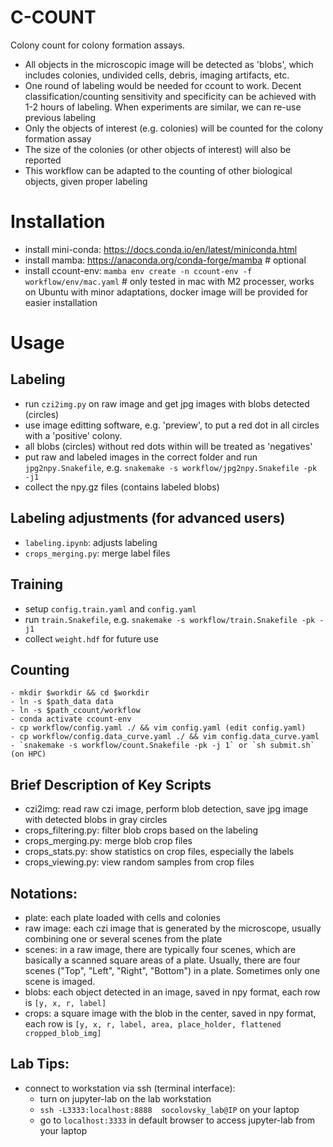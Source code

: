 # C-COUNT

Colony count for colony formation assays. 

- All objects in the microscopic image will be detected as 'blobs', which includes colonies, undivided cells, debris, imaging artifacts, etc.
- One round of labeling would be needed for ccount to work. Decent classification/counting sensitivity and specificity can be achieved with 1-2 hours of labeling. When experiments are similar, we can re-use previous labeling
- Only the objects of interest (e.g. colonies) will be counted for the colony formation assay
- The size of the colonies (or other objects of interest) will also be reported
- This workflow can be adapted to the counting of other biological objects, given proper labeling

# Installation
- install mini-conda: https://docs.conda.io/en/latest/miniconda.html
- install mamba: https://anaconda.org/conda-forge/mamba  # optional
- install ccount-env: `mamba env create -n ccount-env -f workflow/env/mac.yaml`  # only tested in mac with M2 processer, works on Ubuntu with minor adaptations, docker image will be provided for easier installation

# Usage
## Labeling
- run `czi2img.py` on raw image and get jpg images with blobs detected (circles)
- use image editting software, e.g. 'preview', to put a red dot in all circles with a 'positive' colony.
- all blobs (circles) without red dots within will be treated as 'negatives'
- put raw and labeled images in the correct folder and run `jpg2npy.Snakefile`, e.g.  `snakemake -s workflow/jpg2npy.Snakefile -pk -j1`
- collect the npy.gz files (contains labeled blobs)

## Labeling adjustments (for advanced users)
- `labeling.ipynb`: adjusts labeling
- `crops_merging.py`: merge label files

## Training
- setup `config.train.yaml` and `config.yaml`
- run `train.Snakefile`, e.g. `snakemake -s workflow/train.Snakefile -pk -j1`
- collect `weight.hdf` for future use

## Counting
```
- mkdir $workdir && cd $workdir
- ln -s $path_data data
- ln -s $path_ccount/workflow
- conda activate ccount-env
- cp workflow/config.yaml ./ && vim config.yaml (edit config.yaml)
- cp workflow/config.data_curve.yaml ./ && vim config.data_curve.yaml 
- `snakemake -s workflow/count.Snakefile -pk -j 1` or `sh submit.sh` (on HPC)
```

## Brief Description of Key Scripts
- czi2img: read raw czi image, perform blob detection, save jpg image with detected blobs in gray circles
- crops_filtering.py: filter blob crops based on the labeling
- crops_merging.py: merge blob crop files
- crops_stats.py: show statistics on crop files, especially the labels
- crops_viewing.py: view random samples from crop files

## Notations:
- plate: each plate loaded with cells and colonies
- raw image: each czi image that is generated by the microscope, usually combining one or several scenes from the plate
- scenes: in a raw image, there are typically four scenes, which are basically a scanned square areas of a plate. Usually, there are four scenes ("Top", "Left", "Right", "Bottom") in a plate. Sometimes only one scene is imaged.
- blobs: each object detected in an image, saved in npy format, each row is `[y, x, r, label]`
- crops: a square image with the blob in the center, saved in npy format, each row is `[y, x, r, label, area, place_holder, flattened cropped_blob_img]`

## Lab Tips:
- connect to workstation via ssh (terminal interface):
	- turn on jupyter-lab on the lab workstation
	- `ssh -L3333:localhost:8888  socolovsky_lab@IP` on your laptop
 	- go to `localhost:3333` in default browser to access jupyter-lab from your laptop

